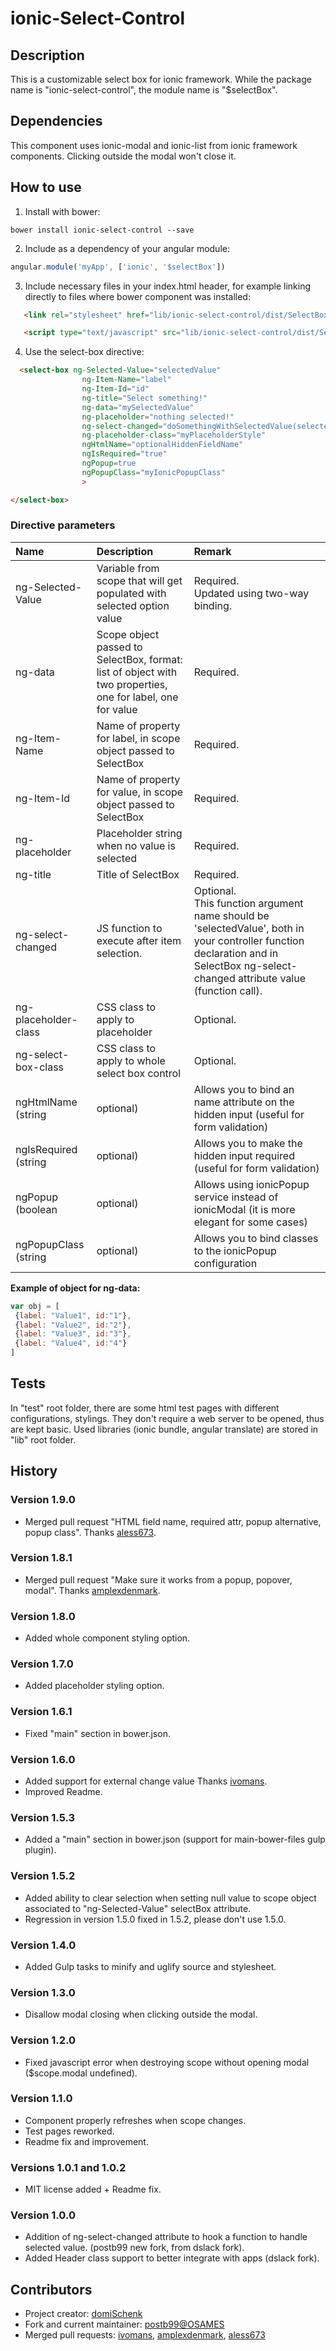 ionic-Select-Control
====================

## Description

This is a customizable select box for ionic framework.
While the package name is "ionic-select-control", the module name is "$selectBox".

## Dependencies

This component uses ionic-modal and ionic-list from ionic framework components.
Clicking outside the modal won't close it.

## How to use

1. Install with bower:

`bower install ionic-select-control --save`

2. Include as a dependency of your angular module:

```javascript
angular.module('myApp', ['ionic', '$selectBox'])
```

3. Include necessary files in your index.html header, for example linking directly to files where bower component was installed:

```HTML
   <link rel="stylesheet" href="lib/ionic-select-control/dist/SelectBox.min.css" >

   <script type="text/javascript" src="lib/ionic-select-control/dist/SelectBox.min.js"></script>
```

4. Use the select-box directive:

```HTML
  <select-box ng-Selected-Value="selectedValue"
          		ng-Item-Name="label"
          		ng-Item-Id="id"
          		ng-title="Select something!"
          		ng-data="mySelectedValue"
          		ng-placeholder="nothing selected!"
          		ng-select-changed="doSomethingWithSelectedValue(selectedValue)"
          		ng-placeholder-class="myPlaceholderStyle"
				ngHtmlName="optionalHiddenFieldName"
				ngIsRequired="true"
				ngPopup=true
				ngPopupClass="myIonicPopupClass"
          		>

</select-box>
```
 
### Directive parameters
| Name | Description |Remark |
| :------------- | :------------- | :------------- |
|ng-Selected-Value|Variable from scope that will get populated with selected option value|Required. <br> Updated using two-way binding.|
|ng-data|Scope object passed to SelectBox, format: list of object with two properties, one for label, one for value|Required.|
|ng-Item-Name|Name of property for label, in scope object passed to SelectBox|Required.|
|ng-Item-Id|Name of property for value, in scope object passed to SelectBox|Required.|
|ng-placeholder|Placeholder string when no value is selected|Required.|
|ng-title|Title of SelectBox|Required.|
|ng-select-changed|JS function to execute after item selection.|Optional. <br> This function argument name should be 'selectedValue', both in your controller function declaration and in SelectBox ng-select-changed attribute value (function call).|
|ng-placeholder-class|CSS class to apply to placeholder|Optional.|
|ng-select-box-class|CSS class to apply to whole select box control|Optional.|
|ngHtmlName (string | optional)|Allows you to bind an name attribute on the hidden input (useful for form validation)|Optional.|
|ngIsRequired (string | optional)|Allows you to make the hidden input required (useful for form validation)|Optional.|
|ngPopup (boolean | optional)|Allows using ionicPopup service instead of ionicModal (it is more elegant for some cases)|Optional.|
|ngPopupClass (string | optional)|Allows you to bind classes to the ionicPopup configuration|Optional.|
 
 **Example of object for ng-data:**
 ```javascript
var obj = [
  {label: "Value1", id:"1"},
  {label: "Value2", id:"2"},
  {label: "Value3", id:"3"},
  {label: "Value4", id:"4"}
]
 ```

## Tests

In "test" root folder, there are some html test pages with different configurations, stylings. 
They don't require a web server to be opened, thus are kept basic.
Used libraries (ionic bundle, angular translate) are stored in "lib" root folder.

## History

### Version 1.9.0
- Merged pull request "HTML field name, required attr, popup alternative, popup class". Thanks [aless673](https://github.com/aless673).

### Version 1.8.1
- Merged pull request "Make sure it works from a popup, popover, modal". Thanks [amplexdenmark](https://github.com/amplexdenmark).

### Version 1.8.0
- Added whole component styling option.

### Version 1.7.0
- Added placeholder styling option.

### Version 1.6.1
- Fixed "main" section in bower.json.

### Version 1.6.0
- Added support for external change value Thanks [ivomans](https://github.com/ivomans).
- Improved Readme.

### Version 1.5.3
- Added a "main" section in bower.json (support for main-bower-files gulp plugin).

### Version 1.5.2
- Added ability to clear selection when setting null value to scope object associated to "ng-Selected-Value" selectBox attribute.
- Regression in version 1.5.0 fixed in 1.5.2, please don't use 1.5.0.

### Version 1.4.0
- Added Gulp tasks to minify and uglify source and stylesheet.

### Version 1.3.0
- Disallow modal closing when clicking outside the modal.

### Version 1.2.0
- Fixed javascript error when destroying scope without opening modal ($scope.modal undefined).

### Version 1.1.0
- Component properly refreshes when scope changes.
- Test pages reworked.
- Readme fix and improvement.

### Versions 1.0.1 and 1.0.2
- MIT license added + Readme fix.
 
### Version 1.0.0
 - Addition of ng-select-changed attribute to hook a function to handle selected value. (postb99 new fork, from dslack fork).
 - Added Header class support to better integrate with apps (dslack fork).
 
## Contributors
- Project creator: [domiSchenk](https://github.com/domiSchenk)
- Fork and current maintainer: [postb99@OSAMES](https://github.com/postb99)
- Merged pull requests: [ivomans](https://github.com/ivomans), [amplexdenmark](https://github.com/amplexdenmark), [aless673](https://github.com/aless673)
